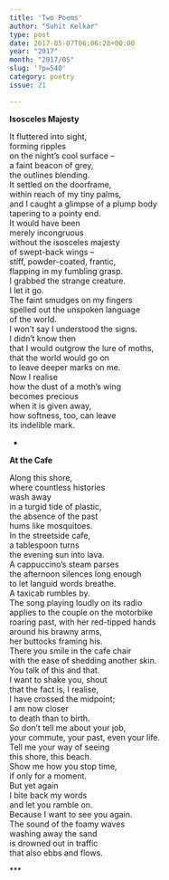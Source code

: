 ```yaml
---
title: 'Two Poems'
author: "Suhit Kelkar"
type: post
date: 2017-05-07T06:06:28+00:00
year: "2017"
month: "2017/05"
slug: '?p=540'
category: poetry
issue: 21

---
```

**Isosceles Majesty**

It fluttered into sight,  
forming ripples  
on the night&#8217;s cool surface &#8211;  
a faint beacon of grey,  
the outlines blending.  
It settled on the doorframe,  
within reach of my tiny palms,  
and I caught a glimpse of a plump body  
tapering to a pointy end.  
It would have been  
merely incongruous  
without the isosceles majesty  
of swept-back wings &#8211;  
stiff, powder-coated, frantic,  
flapping in my fumbling grasp.  
I grabbed the strange creature.  
I let it go.  
The faint smudges on my fingers  
spelled out the unspoken language  
of the world.  
I won&#8217;t say I understood the signs.  
I didn&#8217;t know then  
that I would outgrow the lure of moths,  
that the world would go on  
to leave deeper marks on me.  
Now I realise  
how the dust of a moth&#8217;s wing  
becomes precious  
when it is given away,  
how softness, too, can leave  
its indelible mark.

*

**At the Cafe**

Along this shore,  
where countless histories  
wash away  
in a turgid tide of plastic,  
the absence of the past  
hums like mosquitoes.  
In the streetside cafe,  
a tablespoon turns  
the evening sun into lava.  
A cappuccino&#8217;s steam parses  
the afternoon silences long enough  
to let languid words breathe.  
A taxicab rumbles by.  
The song playing loudly on its radio  
applies to the couple on the motorbike  
roaring past, with her red-tipped hands  
around his brawny arms,  
her buttocks framing his.  
There you smile in the cafe chair  
with the ease of shedding another skin.  
You talk of this and that.  
I want to shake you, shout  
that the fact is, I realise,  
I have crossed the midpoint;  
I am now closer  
to death than to birth.  
So don&#8217;t tell me about your job,  
your commute, your past, even your life.  
Tell me your way of seeing  
this shore, this beach.  
Show me how you stop time,  
if only for a moment.  
But yet again  
I bite back my words  
and let you ramble on.  
Because I want to see you again.  
The sound of the foamy waves  
washing away the sand  
is drowned out in traffic  
that also ebbs and flows.

\***
